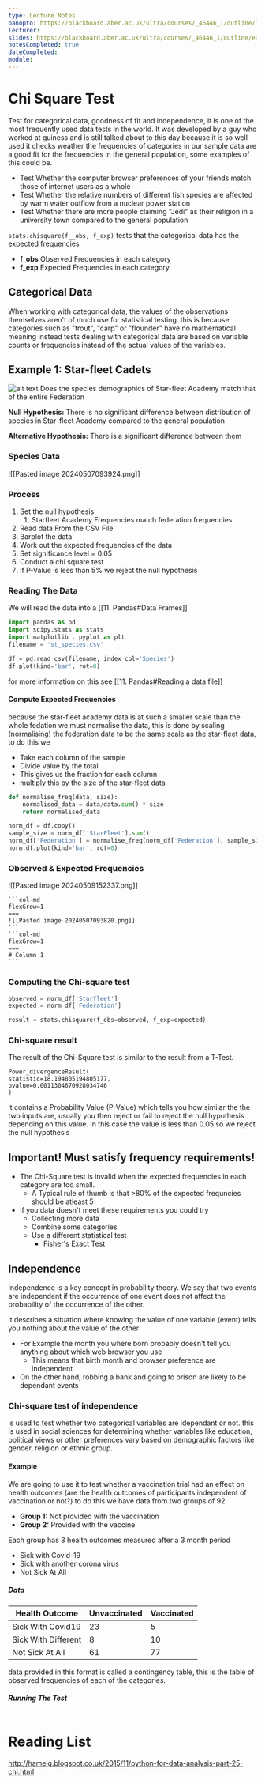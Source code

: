 ```yaml
---
type: Lecture Notes
panopto: https://blackboard.aber.ac.uk/ultra/courses/_46446_1/outline/lti/launchFrame?toolHref=https:~2F~2Fblackboard.aber.ac.uk~2Fwebapps~2Fblackboard~2Fexecute~2Fblti~2FlaunchLink%3Fcourse_id%3D_46446_1%26content_id%3D_2756145_1%26from_ultra%3Dtrue
lecturer: 
slides: https://blackboard.aber.ac.uk/ultra/courses/_46446_1/outline/edit/document/_2755895_1?courseId=_46446_1&view=content
notesCompleted: true
dateCompleted: 
module:
---
```

# Chi Square Test
Test for categorical data, goodness of fit and independence, it is one of the most frequently used data tests in the world. It was developed by a guy who worked at guiness and is still talked about to this day because it is so well used it checks weather the frequencies of categories in our sample data are a good fit for the frequencies in the general population, some examples of this could be.
- Test Whether the computer browser preferences of your friends match those of internet users as a whole
- Test Whether the relative numbers of different fish species are affected by warm water outflow from a nuclear power station
- Test Whether there are more people claiming "Jedi" as their religion in a university town compared to the general population

`stats.chisquare(f__obs, f_exp)` tests that the categorical data has the expected frequencies
- **f_obs** Observed Frequencies in each category
- **f_exp** Expected Frequencies in each category

## Categorical Data
When working with categorical data, the values of the observations themselves aren't of much use for statistical testing.
this is because categories such as "trout", "carp" or "flounder" have no mathematical meaning
instead tests dealing with categorical data are based on variable counts or frequencies instead of the actual values of the variables.

## Example 1: Star-fleet Cadets
![alt text](image.png)
Does the species demographics of Star-fleet Academy match that of the entire Federation

**Null Hypothesis:** There is no significant difference between distribution of species in Star-fleet Academy compared to the general population

**Alternative Hypothesis:** There is a significant difference between them

### Species Data

![[Pasted image 20240507093924.png]]

### Process
1. Set the null hypothesis
	1. Starfleet Academy Frequencies match federation frequencies
2. Read data From the CSV File
3. Barplot the data
4. Work out the expected frequencies of the data
5. Set significance level = 0.05
6. Conduct a chi square test
7. if P-Value is less than 5% we reject the null hypothesis

### Reading The Data
We will read the data into a [[11. Pandas#Data Frames]] 
```python
import pandas as pd
import scipy.stats as stats
import matplotlib . pyplot as plt
filename = 'st_species.csv'

df = pd.read_csv(filename, index_col='Species')
df.plot(kind='bar', rot=0)
```
for more information on this see [[11. Pandas#Reading a data file]]

#### Compute Expected Frequencies
because the star-fleet academy data is at such a smaller scale than the whole fedation we must normalise the data, this is done by scaling (normalising) the federation data to be the same scale as the star-fleet data, to do this we
- Take each column of the sample
- Divide value by the total
- This gives us the fraction for each column
- multiply this by the size of the star-fleet data

```python
def normalise_freq(data, size):
	normalised_data = data/data.sum() * size
	return normalised_data

norm_df = df.copy()
sample_size = norm_df['StarFleet'].sum()
norm_df['Federation'] = normalise_freq(norm_df['Federation'], sample_size)
norm.df.plot(kind='bar', rot=0)
```

### Observed & Expected Frequencies
![[Pasted image 20240509152337.png]]
````col
```col-md
flexGrow=1
===
![[Pasted image 20240507093820.png]]
```
```col-md
flexGrow=1
===
# Column 1
```
````

### Computing the Chi-square test
```python
observed = norm_df['Starfleet']
expected = norm_df['Federation']

result = stats.chisquare(f_obs=observed, f_exp=expected)
```

### Chi-square result
The result of the Chi-Square test is similar to the result from a T-Test.
```
Power_divergenceResult(
statistic=18.194805194805177,
pvalue=0.0011304670928034746
)
```
it contains a Probability Value (P-Value) which tells you how similar the the two inputs are, usually you then reject or fail to reject the null hypothesis depending on this value. In this case the value is less than 0.05 so we reject the null hypothesis

## Important! Must satisfy frequency requirements!
- The Chi-Square test is invalid when the expected frequencies in each category are too small.
	- A Typical rule of thumb is that >80% of the expected frequncies should be atleast 5
- if you data doesn't meet these requirements you could try
	- Collecting more data
	- Combine some categories
	- Use a different statistical test
		- Fisher's Exact Test

## Independence
Independence is a key concept in probability theory. We say that two events are independent if the occurrence of one event does not affect the probability of the occurrence of the other.

it describes a situation where knowing the value of one variable (event) tells you nothing about the value of the other
- For Example the month you where born probably doesn't tell you anything about which web browser you use
	- This means that birth month and browser preference are independent 
- On the other hand, robbing a bank and going to prison are likely to be dependant events

### Chi-square test of independence
is used to test whether two categorical variables are idependant or not.
this is used in social sciences for determining whether variables like education, political views or other preferences vary based on demographic factors like gender, religion or ethnic group.

#### Example
We are going to use it to test whether a vaccination trial had an effect on health outcomes (are the health outcomes of participants independent of vaccination or not?) to do this we have data from two groups of 92

- **Group 1:**  Not provided with the vaccination
- **Group 2:**  Provided with the vaccine

Each group has 3 health outcomes measured after a 3 month period
- Sick with Covid-19
- Sick with another corona virus
- Not Sick At All

##### Data

| Health Outcome      | Unvaccinated | Vaccinated |
| ------------------- | ------------ | ---------- |
| Sick With Covid19   | 23           | 5          |
| Sick With Different | 8            | 10         |
| Not Sick At All     | 61           | 77         |
data provided in this format is called a contingency table, this is the table of observed frequencies of each of the categories. 

##### Running The Test

```python

```

# Reading List
http://hamelg.blogspot.co.uk/2015/11/python-for-data-analysis-part-25-chi.html
